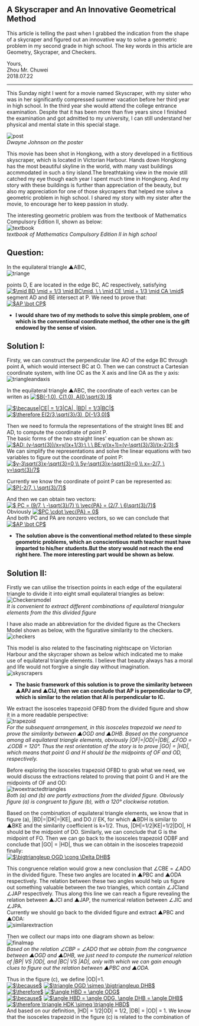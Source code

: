 ## A Skyscraper and An Innovative Geometrical Method      

This article is telling the past when I grabbed the indication from the shape of a skycraper and figured out an innovative way to solve 
a geometric problem in my second grade in high school. The key words in this article are Geometry, Skycraper, and Checkers.

Yours,       
Zhou Mr. Chuwei     
2018.07.22       
       
------------------------------------------------------------------------------------------------------           
      
      
          
          
          

  
    

This Sunday night I went for a movie named Skyscraper, with my sister who was in her significantly compressed summer vacation before her third year in high school. 
In the third year she would attend the college entrance examination. Despite that it has been more than five years since I finished the examination and got admitted to my university, 
I can still understand her physical and mental state in this special stage.     
     
![post](https://github.com/zhouchw5/geometric.github.io/blob/master/post.jpg)         
_Dwayne Johnson on the poster_          
         
         
       
     
This movie has been shot in Hongkong, with a story developed in a fictitious skyscraper, which is located in Victorian Harbour.
Hands down Hongkong has the most beautiful skyline in the world, with many vast buildings accmmodated in such a tiny island.The breathtaking view in the movie still catched my eye though each year I spent much time in Hongkong. And my story with these buildings is further than appreciation of the beauty, but also my appreciation for one of those skycrapers that helped me solve a geometric problem in high school. I shared my story with my sister after the movie, to encourage her to keep passion in study.          


The interesting geometric problem was from the textbook of Mathematics Compulsory Edition II, shown as below:       
![textbook](https://github.com/zhouchw5/geometric.github.io/blob/master/textbook.jpg)         
_textbook of Mathematics Compulsory Edition II in high school_          

     
     
      
## Question:      
      
      
In the equilateral triangle ▲ABC,       
![triange](https://github.com/zhouchw5/geometric.github.io/blob/master/figure.png)         

points D, E are located in the edge BC, AC respectively, satisfying      
<a href="https://www.codecogs.com/eqnedit.php?latex=$\mid&space;BD&space;\mid&space;=&space;1/3&space;\mid&space;BC\mid,&space;\&space;\&space;\mid&space;CE&space;\mid&space;=&space;1/3&space;\mid&space;CA&space;\mid$" target="_blank"><img src="https://latex.codecogs.com/gif.latex?$\mid&space;BD&space;\mid&space;=&space;1/3&space;\mid&space;BC\mid,&space;\&space;\&space;\mid&space;CE&space;\mid&space;=&space;1/3&space;\mid&space;CA&space;\mid$" title="$\mid BD \mid = 1/3 \mid BC\mid, \ \ \mid CE \mid = 1/3 \mid CA \mid$" /></a>         
segment AD and BE intersect at P. We need to prove that:     
<a href="https://www.codecogs.com/eqnedit.php?latex=$AP&space;\bot&space;CP$" target="_blank"><img src="https://latex.codecogs.com/gif.latex?$AP&space;\bot&space;CP$" title="$AP \bot CP$" /></a>            

- **I would share two of my methods to solve this simple problem, one of which is the conventional coordinate method, the other one is the gift endowed by the sense of vision.**     
                 
## Solution I:          
Firsty, we can construct the perpendicular line AO of the edge BC through point A, which would intersect BC at O. 
Then we can construct a Cartesian coordinate system, with line OC as the X axis and line OA as the y axis:    
![triangleandaxis](https://github.com/zhouchw5/geometric.github.io/blob/master/figure2.png)       


In the equilateral triangle ▲ABC, the coordinate of each vertex can be writen as 
<a href="https://www.codecogs.com/eqnedit.php?latex=$B(-1,0),&space;C(1,0),&space;A(0,\sqrt{3}&space;)$" target="_blank"><img src="https://latex.codecogs.com/gif.latex?$B(-1,0),&space;C(1,0),&space;A(0,\sqrt{3}&space;)$" title="$B(-1,0), C(1,0), A(0,\sqrt{3} )$" /></a>       

<a href="https://www.codecogs.com/eqnedit.php?latex=$\because|CE|&space;=&space;1/3|CA|,&space;|BD|&space;=&space;1/3|BC|$" target="_blank"><img src="https://latex.codecogs.com/gif.latex?$\because|CE|&space;=&space;1/3|CA|,&space;|BD|&space;=&space;1/3|BC|$" title="$\because|CE| = 1/3|CA|, |BD| = 1/3|BC|$" /></a>         
<a href="https://www.codecogs.com/eqnedit.php?latex=$\therefore&space;E(2/3,\sqrt{3}/3),&space;D(-1/3,0)$" target="_blank"><img src="https://latex.codecogs.com/gif.latex?$\therefore&space;E(2/3,\sqrt{3}/3),&space;D(-1/3,0)$" title="$\therefore E(2/3,\sqrt{3}/3), D(-1/3,0)$" /></a>       
                
                
Then we need to formula the representations of the straight lines BE and AD, to compute the coordinate of point P.         
The basic forms of the two straight lines' equation can be shown as:      
<a href="https://www.codecogs.com/eqnedit.php?latex=$AD:&space;(y-\sqrt{3})/x=y/(x&plus;1/3);\&space;\&space;\&space;BE:y/(x&plus;1)=(y-\sqrt{3}/3)/(x-2/3);$" target="_blank"><img src="https://latex.codecogs.com/gif.latex?$AD:&space;(y-\sqrt{3})/x=y/(x&plus;1/3);\&space;\&space;\&space;BE:y/(x&plus;1)=(y-\sqrt{3}/3)/(x-2/3);$" title="$AD: (y-\sqrt{3})/x=y/(x+1/3);\ \ \ BE:y/(x+1)=(y-\sqrt{3}/3)/(x-2/3);$" /></a>          
We can simplify the representations and solve the linear equations with two variables to figure out the coordinate of point P:         
<a href="https://www.codecogs.com/eqnedit.php?latex=$y-3\sqrt{3}x-\sqrt{3}=0&space;\\&space;5y-\sqrt{3}x-\sqrt{3}=0&space;\\&space;x=-2/7,&space;\&space;y=\sqrt{3}/7$" target="_blank"><img src="https://latex.codecogs.com/gif.latex?$y-3\sqrt{3}x-\sqrt{3}=0&space;\\&space;5y-\sqrt{3}x-\sqrt{3}=0&space;\\&space;x=-2/7,&space;\&space;y=\sqrt{3}/7$" title="$y-3\sqrt{3}x-\sqrt{3}=0 \\ 5y-\sqrt{3}x-\sqrt{3}=0 \\ x=-2/7, \ y=\sqrt{3}/7$" /></a>       
            
            
Currently we know the coordinate of point P can be represented as:      
<a href="https://www.codecogs.com/eqnedit.php?latex=$P(-2/7,&space;\&space;\sqrt{3}/7)$" target="_blank"><img src="https://latex.codecogs.com/gif.latex?$P(-2/7,&space;\&space;\sqrt{3}/7)$" title="$P(-2/7, \ \sqrt{3}/7)$" /></a>      

And then we can obtain two vectors:        
<a href="https://www.codecogs.com/eqnedit.php?latex=$&space;PC&space;=&space;(9/7,&space;\&space;-\sqrt{3}/7)&space;\\&space;\vec{PA}&space;=&space;(2/7,&space;\&space;6\sqrt{3}/7)$" target="_blank"><img src="https://latex.codecogs.com/gif.latex?$&space;PC&space;=&space;(9/7,&space;\&space;-\sqrt{3}/7)&space;\\&space;\vec{PA}&space;=&space;(2/7,&space;\&space;6\sqrt{3}/7)$" title="$ PC = (9/7, \ -\sqrt{3}/7) \\ \vec{PA} = (2/7, \ 6\sqrt{3}/7)$" /></a>       
Obviously <a href="https://www.codecogs.com/eqnedit.php?latex=$PC&space;\cdot&space;\vec{PA}&space;=&space;0$" target="_blank"><img src="https://latex.codecogs.com/gif.latex?$PC&space;\cdot&space;\vec{PA}&space;=&space;0$" title="$PC \cdot \vec{PA} = 0$" /></a>            
And both PC and PA are nonzero vectors, so we can conclude that          
<a href="https://www.codecogs.com/eqnedit.php?latex=$AP&space;\bot&space;CP$" target="_blank"><img src="https://latex.codecogs.com/gif.latex?$AP&space;\bot&space;CP$" title="$AP \bot CP$" /></a>           
            
- **The solution above is the conventional method related to these simple geometric problems, which an conscientious math teacher must have imparted to his/her students.But the story would not reach the end right here. The more interesting part would be shown as below.**            
              
## Solution II:            
Firstly we can utilise the trisection points in each edge of the equilateral triangle to divide it into eight small equilateral triangles as below:         
![Checkersmodel](https://github.com/zhouchw5/geometric.github.io/blob/master/Checkersmodel01.png)           
_It is convenient to extract different combinations of equilateral triangular elements from the this divided figure_             
         
I have also made an abbreviation for the divided figure as the Checkers Model shown as below, with the figurative similarity to the checkers.            
![checkers](https://github.com/zhouchw5/geometric.github.io/blob/master/checkers.jpg)              
           
This model is also related to the fascinating nightscape on Victorian Harbour and the skycraper shown as below which indicated me to make use of equilateral triangle elements. I believe that beauty always has a moral and life would not forgive a single day without imagination.               
![skyscrapers](https://github.com/zhouchw5/geometric.github.io/blob/master/skyscraper.jpg)             
           
           
           
           
           
          
- **The basic framework of this solution is to prove the similarity between ▲APJ and ▲CIJ, then we can conclude that AP is perpendicular to CP, which is similar to the relation that AI is perpendicular to IC.**             
            
            



We extract the isosceles trapezoid OFBD from the divided figure and show it in a more readable perspective:                
![trapezoid](https://github.com/zhouchw5/geometric.github.io/blob/master/extracted%20isosceles%20trapezoid.png)                      
_For the subsequent arrangement, in this isosceles trapezoid we need to prove the similarity between ▲OGD and ▲DHB. Based on the congruence among all equilateral triangle elements, obviously |OF|=|OD|=|DB|, ∠FOD = ∠ODB = 120°. Thus the rest orientation of the story is to prove |GO| = |HD|, which means that point G and H should be the midpoints of OF and OD, respectively._            
          
Before exploring the isosceles trapezoid OFBD to grab what we need, we would discuss the extractions related to proving that point G and H are the midpoints of OF and OD:                 
![twoextractedtriangles](https://github.com/zhouchw5/geometric.github.io/blob/master/extraction01.png)          
_Both (a) and (b) are partly extractions from the divided figure. Obviously figure (a) is congruent to figure (b), with a 120° clockwise rotation._          
          
Based on the combination of equilateral triangle elements, we know that in figure (a), |BD|=|DK|=|KE|, and DO // EK, for which ▲BDH is similar to ▲BKE and the similarity coefficient is k=1/2. Thus, |DH|=1/2|KE|=1/2|DO|, H should be the midpoint of DO. Similarly, we can conclude that G is the midpoint of FO. Then we can go back to the isosceles trapezoid ODBF and conclude that |GO| = |HD|, thus we can obtain in the isosceles trapezoid finally:            
<a href="https://www.codecogs.com/eqnedit.php?latex=$\bigtriangleup&space;OGD&space;\cong&space;\Delta&space;DHB$" target="_blank"><img src="https://latex.codecogs.com/gif.latex?$\bigtriangleup&space;OGD&space;\cong&space;\Delta&space;DHB$" title="$\bigtriangleup OGD \cong \Delta DHB$" /></a>           
             
             
This congruence relation would grow a new conclusion that ∠CBE = ∠ADO in the divided figure. These two angles are located in ▲PBC and ▲ODA respectively. The relation between these two angles would help us figure out something valuable between the two triangles, which contain ∠JCIand ∠JAP respectively. Thus along this line we can reach a figure revealing the relation between ▲JCI and ▲JAP, the numerical relation between ∠JIC and ∠JPA.         
Currently we should go back to the divided figure and extract ▲PBC and ▲ODA:             
![similarextraction](https://github.com/zhouchw5/geometric.github.io/blob/master/twosimilartriangles.png)             
                
Then we collect our maps into one diagram shown as below:         
![finalmap](https://github.com/zhouchw5/geometric.github.io/blob/master/finalmap.png)            
_Based on the relation ∠CBP = ∠ADO that we obtain from the congruence between ▲OGD and ▲DHB, we just need to compute the numerical relation of |BP| VS |OD|, and |BC| VS |AD|, only with which we can gain enough clues to figure out the relation between ▲PBC and ▲ODA._           
         
Thus in the figure (c), we define |OD|=1.           
<a href="https://www.codecogs.com/eqnedit.php?latex=$\because$" target="_blank"><img src="https://latex.codecogs.com/gif.latex?$\because$" title="$\because$" /></a>
<a href="https://www.codecogs.com/eqnedit.php?latex=$\triangle&space;OGD&space;\simeq&space;\bigtriangleup&space;DHB$" target="_blank"><img src="https://latex.codecogs.com/gif.latex?$\triangle&space;OGD&space;\simeq&space;\bigtriangleup&space;DHB$" title="$\triangle OGD \simeq \bigtriangleup DHB$" /></a>                   
<a href="https://www.codecogs.com/eqnedit.php?latex=$\therefore$" target="_blank"><img src="https://latex.codecogs.com/gif.latex?$\therefore$" title="$\therefore$" /></a>
<a href="https://www.codecogs.com/eqnedit.php?latex=$\angle&space;HBD&space;=&space;\angle&space;ODG$" target="_blank"><img src="https://latex.codecogs.com/gif.latex?$\angle&space;HBD&space;=&space;\angle&space;ODG$" title="$\angle HBD = \angle ODG$" /></a>          
<a href="https://www.codecogs.com/eqnedit.php?latex=$\because$" target="_blank"><img src="https://latex.codecogs.com/gif.latex?$\because$" title="$\because$" /></a>
<a href="https://www.codecogs.com/eqnedit.php?latex=$\angle&space;HBD&space;=&space;\angle&space;ODG,&space;\angle&space;DHB&space;=&space;\angle&space;DHB$" target="_blank"><img src="https://latex.codecogs.com/gif.latex?$\angle&space;HBD&space;=&space;\angle&space;ODG,&space;\angle&space;DHB&space;=&space;\angle&space;DHB$" title="$\angle HBD = \angle ODG, \angle DHB = \angle DHB$" /></a>             
<a href="https://www.codecogs.com/eqnedit.php?latex=$\therefore&space;\triangle&space;HDK&space;\simeq&space;\triangle&space;HBD$" target="_blank"><img src="https://latex.codecogs.com/gif.latex?$\therefore&space;\triangle&space;HDK&space;\simeq&space;\triangle&space;HBD$" title="$\therefore \triangle HDK \simeq \triangle HBD$" /></a>              
And based on our definition, |HD| = 1/2|OD| = 1/2, |DB| = |OD| = 1. We know that the isosceles trapezoid in the figure (c) is related to the combination of  



       



            


   

            
            
    




    
